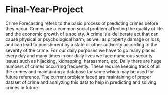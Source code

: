 # Final-Year-Project

Crime Forecasting refers to the basic process of predicting crimes before they occur. Crimes 
are a common social problem affecting the quality of life and the economic growth of a 
society. A crime is a deliberate act that can cause physical or psychological harm, as well as 
property damage or loss, and can lead to punishment by a state or other authority according to 
the severity of the crime. For our daily purposes we have to go many places every day and 
many times in our daily lives we face numerous security issues such as hijacking, kidnapping, 
harassment, etc. Daily there are huge numbers of crimes occurring frequently. These require 
keeping track of all the crimes and maintaining a database for same which may be used for 
future reference. The current problem faced are maintaining of proper dataset of crime and 
analyzing this data to help in predicting and solving crimes in future
